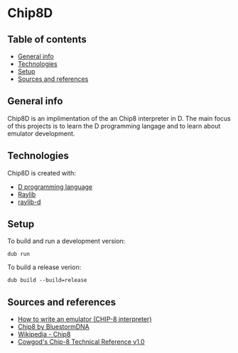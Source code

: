 # Chip8D
## Table of contents
* [General info](#general-info)
* [Technologies](#technologies)
* [Setup](#setup)
* [Sources and references](#sources-and-references)

## General info
Chip8D is an implimentation of the an Chip8 interpreter in D.
The main focus of this projects is to learn the  D programming langage and to learn about emulator development. 

## Technologies
Chip8D is created with:
* [D programming language](#https://dlang.org/)
* [Raylib](#https://www.raylib.com/)
* [raylib-d](https://github.com/onroundit/raylib-d)

## Setup
To build and run a development version:

```
dub run
```
To build a release verion:
```
dub build --build=release
```

## Sources and references
* [How to write an emulator (CHIP-8 interpreter)](http://www.multigesture.net/articles/how-to-write-an-emulator-chip-8-interpreter/)
* [Chip8 by BluestormDNA](#https://github.com/BluestormDNA/Chip8)
* [Wikipedia - Chip8](#https://en.wikipedia.org/wiki/CHIP-8)
* [Cowgod's Chip-8 Technical Reference v1.0](#http://devernay.free.fr/hacks/chip8/C8TECH10.HTM)
